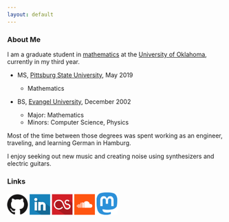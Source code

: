 ```yaml
---
layout: default
---
```


### About Me

I am a graduate student in [mathematics](http://math.ou.edu/) at the [University of Oklahoma](http://www.ou.edu/), currently in my third year.

- MS, [Pittsburg State University](https://pittstate.edu/), May 2019
    * Mathematics
    
- BS, [Evangel University](https://www.evangel.edu/), December 2002
    * Major: Mathematics
    * Minors: Computer Science, Physics
    
Most of the time between those degrees was spent working as an engineer, traveling, and learning German in Hamburg.

I enjoy seeking out new music and creating noise using synthesizers and electric guitars.

### Links

<a href="https://github.com/jebeyer"><img src="./assets/GitHub-Mark-120px-plus.png" alt="GitHub" width="48"/></a>
<a href="https://www.linkedin.com/in/james-beyer-72558767"><img src="./assets/linkedin-icon-512.png" alt="LinkedIn" width="48"/></a>
<a href="https://www.last.fm/user/blahquaker"><img src="./assets/lastfm-icon-512.png" alt="Last.fm" width="48"/></a>
<a href="https://soundcloud.com/whistlingkitty"><img src="./assets/soundcloud-icon.png" alt="Last.fm" width="48"/></a>
<a href="https://mathstodon.xyz"><img src="./assets/mastodon_logo.svg" alt="Mastodon" width="48"/></a>
